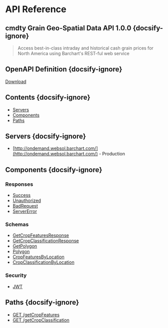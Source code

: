 # API Reference

## cmdty Grain Geo-Spatial Data API 1.0.0 {docsify-ignore}
    
> Access best-in-class intraday and historical cash grain prices for North America using Barchart&#x27;s REST-ful web service

## OpenAPI Definition {docsify-ignore}

[Download](static/openapi.yaml)

## Contents {docsify-ignore}

* [Servers](#Servers)
* [Components](#Components)
* [Paths](#Paths)


## Servers {docsify-ignore}

* [http://ondemand.websol.barchart.com/](http://ondemand.websol.barchart.com/)  - Production

## Components {docsify-ignore}

### Responses 

* [Success](/content/api/components?id=responsesSuccess)
* [Unauthorized](/content/api/components?id=responsesUnauthorized)
* [BadRequest](/content/api/components?id=responsesBadRequest)
* [ServerError](/content/api/components?id=responsesServerError)

### Schemas 

* [GetCropFeaturesResponse](/content/api/components?id=schemasGetCropFeaturesResponse)
* [GetCropClassificationResponse](/content/api/components?id=schemasGetCropClassificationResponse)
* [GetPolygon](/content/api/components?id=schemasGetPolygon)
* [Polygon](/content/api/components?id=schemasPolygon)
* [CropFeaturesByLocation](/content/api/components?id=schemasCropFeaturesByLocation)
* [CropClassificationByLocation](/content/api/components?id=schemasCropClassificationByLocation)

### Security 

* [JWT](/content/api/components?id=securityJWT)

## Paths {docsify-ignore}

* [GET /getCropFeatures](/content/api/paths?id=get-getCropFeatures)
* [GET /getCropClassification](/content/api/paths?id=get-getCropClassification)

